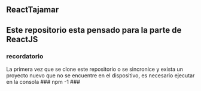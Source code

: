 ## ReactTajamar
## Este repositorio esta pensado para la parte de ReactJS
### recordatorio
La primera vez que se clone este repositorio o se sincronice y exista un proyecto nuevo que no se encuentre en el dispositivo, es necesario ejecutar en la consola ### npm -1 ###
